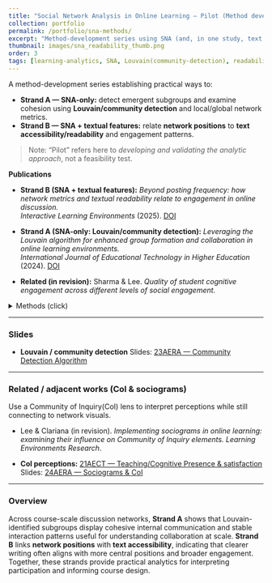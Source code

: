 ```yaml
---
title: "Social Network Analysis in Online Learning — Pilot (Method development) (2021-)"
collection: portfolio
permalink: /portfolio/sna-methods/
excerpt: "Method-development series using SNA (and, in one study, text features) to analyze interaction and engagement in online discussion."
thumbnail: images/sna_readability_thumb.png
order: 3
tags: [learning-analytics, SNA, Louvain(community-detection), readability]
---
```



A method-development series establishing practical ways to:
- **Strand A — SNA-only:** detect emergent subgroups and examine cohesion using **Louvain/community detection** and local/global network metrics.
- **Strand B — SNA + textual features:** relate **network positions** to **text accessibility/readability** and engagement patterns.

> Note: “Pilot” refers here to *developing and validating the analytic approach*, not a feasibility test.

**Publications**
- **Strand B (SNA + textual features):** *Beyond posting frequency: how network metrics and textual readability relate to engagement in online discussion.*  
  *Interactive Learning Environments* (2025). [DOI](http://dx.doi.org/10.1080/10494820.2025.2550035)
- **Strand A (SNA-only: Louvain/community detection):** *Leveraging the Louvain algorithm for enhanced group formation and collaboration in online learning environments.*  
  *International Journal of Educational Technology in Higher Education* (2024). [DOI](https://doi.org/10.1186/s41239-024-00495-w)
  
- **Related (in revision):** Sharma & Lee. *Quality of student cognitive engagement across different levels of social engagement.*

<details><summary>Methods (click)</summary>
**Global & local SNA:** density, centralization, clustering; community detection via **Louvain**; local cohesion (within-group density, triangles, clustering).  
**Text features (Strand B only):** readability indices (Flesch, FKGL, Gunning Fog, SMOG).  
**Role:** design, analysis, writing.
</details>

---

### Slides
- **Louvain / community detection** 
  Slides: [23AERA — Community Detection Algorithm](https://mlee010.github.io/MinkyungLee/files/AERA23_Louvain.pdf)

---

### Related / adjacent works (CoI & sociograms)
Use a Community of Inquiry(CoI) lens to interpret perceptions while still connecting to network visuals.

- Lee & Clariana (in revision). *Implementing sociograms in online learning: examining their influence on Community of Inquiry elements.* *Learning Environments Research*.  
  
- **CoI perceptions:** [21AECT — Teaching/Cognitive Presence & satisfaction](https://mlee010.github.io/MinkyungLee/files/21Perception.pdf)
Slides: [24AERA — Sociograms & CoI](https://mlee010.github.io/MinkyungLee/files/AERA24Sociogram.pdf)
---

### Overview
Across course-scale discussion networks, **Strand A** shows that Louvain-identified subgroups display cohesive internal communication and stable interaction patterns useful for understanding collaboration at scale. **Strand B** links **network positions** with **text accessibility**, indicating that clearer writing often aligns with more central positions and broader engagement. Together, these strands provide practical analytics for interpreting participation and informing course design.





